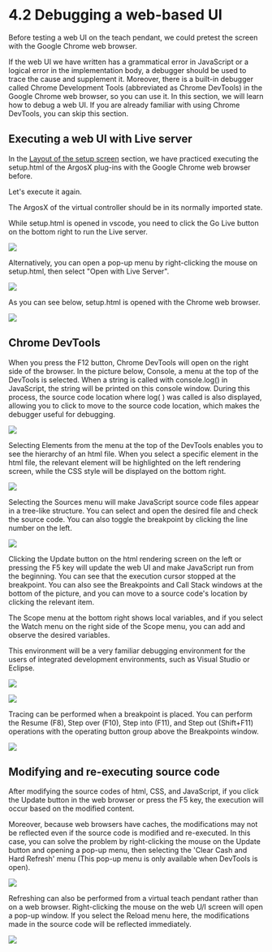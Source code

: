 # 4.2 Debugging a web-based UI


Before testing a web UI on the teach pendant, we could pretest the screen with the Google Chrome web browser.

If the web UI we have written has a grammatical error in JavaScript or a logical error in the implementation body, a debugger should be used to trace the cause and supplement it. Moreover, there is a built-in debugger called Chrome Development Tools (abbreviated as Chrome DevTools) in the Google Chrome web browser, so you can use it. In this section, we will learn how to debug a web UI. If you are already familiar with using Chrome DevTools, you can skip this section.





## Executing a web UI with Live server


In the <u>Layout of the setup screen</u> section, we have practiced executing the setup.html of the ArgosX plug-ins with the Google Chrome web browser before.

Let's execute it again.



The ArgosX of the virtual controller should be in its normally imported state.

While setup.html is opened in vscode, you need to click the Go Live button on the bottom right to run the Live server.

![](../_assets/image_70.png)




Alternatively, you can open a pop-up menu by right-clicking the mouse on setup.html, then select "Open with Live Server".

![](../_assets/image_71.png)



 As you can see below, setup.html is opened with the Chrome web browser.

![](../_assets/image_72.png)






## Chrome DevTools


When you press the F12 button, Chrome DevTools will open on the right side of the browser. In the picture below, Console, a menu at the top of the DevTools is selected. When a string is called with console.log() in JavaScript, the string will be printed on this console window. During this process, the source code location where log( ) was called is also displayed, allowing you to click to move to the source code location, which makes the debugger useful for debugging.

![](../_assets/image_73.png)



Selecting Elements from the menu at the top of the DevTools enables you to see the hierarchy of an html file. When you select a specific element in the html file, the relevant element will be highlighted on the left rendering screen, while the CSS style will be displayed on the bottom right.


![](../_assets/image_74.png)



Selecting the Sources menu will make JavaScript source code files appear in a tree-like structure. You can select and open the desired file and check the source code. You can also toggle the breakpoint by clicking the line number on the left.

![](../_assets/image_75.png)



Clicking the Update button on the html rendering screen on the left or pressing the F5 key will update the web UI and make JavaScript run from the beginning. You can see that the execution cursor stopped at the breakpoint. You can also see the Breakpoints and Call Stack windows at the bottom of the picture, and you can move to a source code's location by clicking the relevant item.

The Scope menu at the bottom right shows local variables, and if you select the Watch menu on the right side of the Scope menu, you can add and observe the desired variables.

This environment will be a very familiar debugging environment for the users of integrated development environments, such as Visual Studio or Eclipse.



![](../_assets/image_76.png)

![](../_assets/image_77.png)




Tracing can be performed when a breakpoint is placed. You can perform the Resume (F8), Step over (F10), Step into (F11), and Step out (Shift+F11) operations with the operating button group above the Breakpoints window.


![](../_assets/image_78.png)


## Modifying and re-executing source code


After modifying the source codes of html, CSS, and JavaScript, if you click the Update button in the web browser or press the F5 key, the execution will occur based on the modified content.

Moreover, because web browsers have caches, the modifications may not be reflected even if the source code is modified and re-executed. In this case, you can solve the problem by right-clicking the mouse on the Update button and opening a pop-up menu, then selecting the 'Clear Cash and Hard Refresh' menu (This pop-up menu is only available when DevTools is open).


![](../_assets/image_79.png)


Refreshing can also be performed from a virtual teach pendant rather than on a web browser. Right-clicking the mouse on the web U/I screen will open a pop-up window. If you select the Reload menu here, the modifications made in the source code will be reflected immediately.


![](../_assets/image_80.png)





